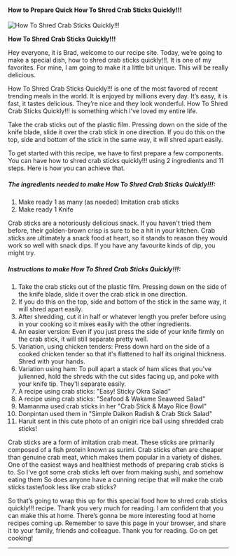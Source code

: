             

#### How to Prepare Quick How To Shred Crab Sticks Quickly!!!

![How To Shred Crab Sticks Quickly!!!](https://img-global.cpcdn.com/recipes/6561238132719616/751x532cq70/how-to-shred-crab-sticks-quickly-recipe-main-photo.jpg)

**How To Shred Crab Sticks Quickly!!!**

Hey everyone, it is Brad, welcome to our recipe site. Today, we’re going to make a special dish, how to shred crab sticks quickly!!!. It is one of my favorites. For mine, I am going to make it a little bit unique. This will be really delicious.

How To Shred Crab Sticks Quickly!!! is one of the most favored of recent trending meals in the world. It is enjoyed by millions every day. It’s easy, it is fast, it tastes delicious. They’re nice and they look wonderful. How To Shred Crab Sticks Quickly!!! is something which I’ve loved my entire life.

Take the crab sticks out of the plastic film. Pressing down on the side of the knife blade, slide it over the crab stick in one direction. If you do this on the top, side and bottom of the stick in the same way, it will shred apart easily.

To get started with this recipe, we have to first prepare a few components. You can have how to shred crab sticks quickly!!! using 2 ingredients and 11 steps. Here is how you can achieve that.

##### The ingredients needed to make How To Shred Crab Sticks Quickly!!!:

1.  Make ready 1 as many (as needed) Imitation crab sticks
2.  Make ready 1 Knife

Crab sticks are a notoriously delicious snack. If you haven't tried them before, their golden-brown crisp is sure to be a hit in your kitchen. Crab sticks are ultimately a snack food at heart, so it stands to reason they would work so well with snack dips. If you have any favourite kinds of dip, you might try.

##### Instructions to make How To Shred Crab Sticks Quickly!!!:

1.  Take the crab sticks out of the plastic film. Pressing down on the side of the knife blade, slide it over the crab stick in one direction.
2.  If you do this on the top, side and bottom of the stick in the same way, it will shred apart easily.
3.  After shredding, cut it in half or whatever length you prefer before using in your cooking so it mixes easily with the other ingredients.
4.  An easier version: Even if you just press the side of your knife firmly on the crab stick, it will still separate pretty well.
5.  Variation, using chicken tenders: Press down hard on the side of a cooked chicken tender so that it's flattened to half its original thickness. Shred with your hands.
6.  Variation using ham: To pull apart a stack of ham slices that you've julienned, hold the shreds with the cut sides facing up, and poke with your knife tip. They'll separate easily.
7.  A recipe using crab sticks: "Easy! Sticky Okra Salad"
8.  A recipe using crab sticks: "Seafood & Wakame Seaweed Salad"
9.  Mamanma used crab sticks in her "Crab Stick & Mayo Rice Bowl"
10.  Donpintan used them in "Simple Daikon Radish & Crab Stick Salad"
11.  Haruit sent in this cute photo of an onigiri rice ball using shredded crab sticks!

Crab sticks are a form of imitation crab meat. These sticks are primarily composed of a fish protein known as surimi. Crab sticks often are cheaper than genuine crab meat, which makes them popular in a variety of dishes. One of the easiest ways and healthiest methods of preparing crab sticks is to. So I've got some crab sticks left over from making sushi, and somehow eating them So does anyone have a cunning recipe that will make the crab sticks taste/look less like crab sticks?

So that’s going to wrap this up for this special food how to shred crab sticks quickly!!! recipe. Thank you very much for reading. I am confident that you can make this at home. There’s gonna be more interesting food at home recipes coming up. Remember to save this page in your browser, and share it to your family, friends and colleague. Thank you for reading. Go on get cooking!

* * *